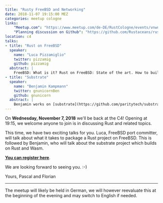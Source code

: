 ```yaml
---
title: "Rusty FreeBSD and Networking"
date: 2018-11-07 19:15:00 MEZ
categories: meetup cologne
links:
    "Meetup.com": "https://www.meetup.com/de-DE/RustCologne/events/vnwndpyxpbkb/"
    "Planning discussion on Github": "https://github.com/Rustaceans/rust-cologne/issues/68"
location: c4
talks:
- title: "Rust on FreeBSD"
  speaker:
    name: "Luca Pizzamiglio"
    twitter: pizzamig
    github: pizzamig
  abstract: |
    FreeBSD: What is it? Rust on FreeBSD: State of the art. How to build a FreeBSD package for a Rust project.
- title: "Substrate"
  speaker:
    name: "Benjamin Kampmann"
    twitter: gnunicornBen
    github: gnunicorn
  abstract: |
    Benjamin works on [substrate](https://github.com/paritytech/substrate), which uses Rust and Wasm features heavily, running an internal Wasm runtime, and which can be live-upgraded through the connected p2p-network. He'll talk about how this is achieved and what amazing possibilities Rust allows.
---
```

On **Wednesday, November 7, 2018** we'll be back at the C4!
Opening at 19:15, we welcome anyone to join is in discussing Rust and related topics.

This time, we have two exciting talks for you.
Luca, FreeBSD port committer, will talk about what it takes to package a Rust project on FreeBSD.
This is followed by Benjamin, who will talk about the substrate project which builds on Rust and Wasm.

**[You can register here](https://www.meetup.com/de-DE/RustCologne/events/vnwndpyxpbkb/)**.

We are looking forward to seeing you. :-)

Yours,
Pascal and Florian

- - -

The meetup will likely be held in German, we will however reevaluate this at the
beginning of the evening and may switch to English if needed.
